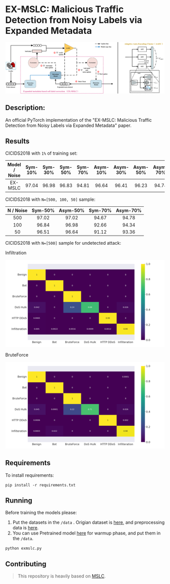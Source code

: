 # EX-MSLC: Malicious Traffic Detection from Noisy Labels via Expanded Metadata



![ex-mslc8](https://github.com/bo-work/EX-MSLC/blob/main/ex-mslc8.png)



## Description: 

An official PyTorch implementation of the "EX-MSLC: Malicious Traffic Detection from Noisy Labels via Expanded Metadata" paper.

## Results

CICIDS2018 with `1%` of training set:

| Model / Noise | Sym-10% | Sym-30% | Sym-50% | Sym-70% | Asym-10% | Asym-30% | Asym-50% | Asym-70% |
| :-----------: | :-----: | :-----: | :-----: | :-----: | :------: | :------: | :------: | :------: |
|    EX-MSLC    |  97.04  |  96.98  |  96.83  |  94.81  |  96.64   |  96.41   |  96.23   |  94.74   |

CICIDS2018 with `N=[500, 100, 50]` sample:

| N / Noise | Sym-50% | Asym-50% | Sym-70% | Asym-70% |
| :-------: | :-----: | :------: | :-----: | :------: |
|    500    |  97.02  |  97.02   |  94.67  |  94.78   |
|    100    |  96.84  |  96.98   |  92.66  |  94.34   |
|    50     |  96.51  |  96.64   |  91.12  |  93.36   |

CICIDS2018 with `N=[500]` sample for undetected attack:

Infiltration

![1aft3](https://github.com/bo-work/EX-MSLC/blob/main/1aft3.png)

BruteForce

![3aft](https://github.com/bo-work/EX-MSLC/blob/main/3aft.png)



## Requirements

To install requirements:

```setup
pip install -r requirements.txt
```

## Running

Before training the models please:

1. Put the datasets in the `/data` . Origian dataset is [here](https://www.unb.ca/cic/datasets/ids-2018.html), and preprocessing data is [here](https://www.unb.ca/cic/datasets/ids-2018.html).
2. You can use Pretrained model [here]() for warmup phase, and put them in the `/data`.

```train
python exmslc.py
```


## Contributing

>This repository is heavily based on [MSLC](https://github.com/WuYichen-97/Learning-to-Purify-Noisy-Labels-via-Meta-Soft-Label-Corrector).
